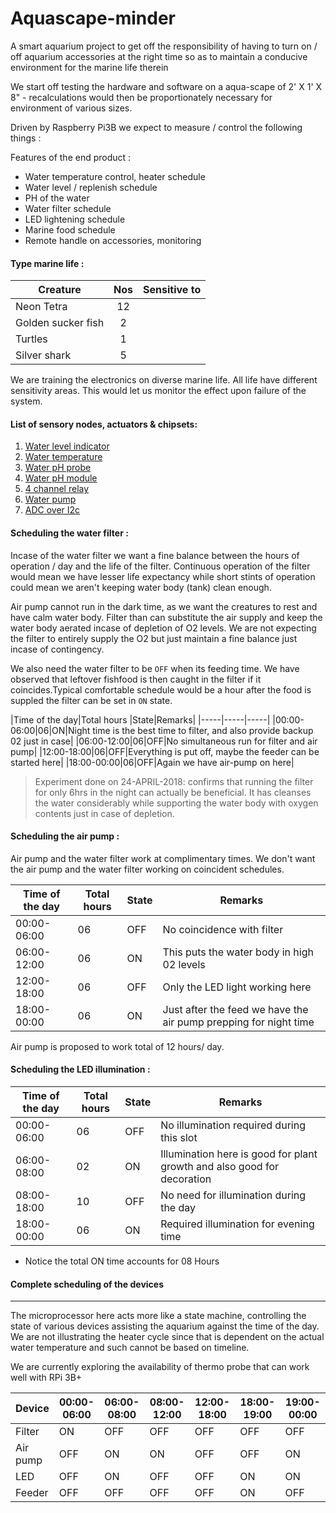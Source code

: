 # Aquascape-minder
A smart aquarium project to get off the responsibility of having to turn on / off aquarium accessories at the right time so as to maintain a conducive environment for the marine life therein

We start off testing the hardware and software on a aqua-scape of 2' X 1' X 8" - recalculations would then be proportionately necessary for environment of various sizes.

Driven by Raspberry Pi3B we expect to measure / control the following things :

Features of the end product :

- Water temperature control, heater schedule
- Water level / replenish schedule
- PH of the water
- Water filter schedule
- LED lightening schedule
- Marine food schedule
- Remote handle on accessories, monitoring

#### Type marine life :

| Creature            | Nos             | Sensitive to  |
| -------------       |:-------------:  | -----:|
| Neon Tetra          | 12              |       |
| Golden sucker fish  | 2               |       |
| Turtles             | 1               |       |
| Silver shark        | 5               |       |

We are training the electronics on diverse marine life. All life have different sensitivity areas. This would let us monitor the effect upon failure of the system.


#### List of sensory nodes, actuators & chipsets:


1. [Water level indicator](https://www.amazon.in/Phenovo-Sensor-Arduino-Surface-recognition/dp/B0777HZLMP/ref=sr_1_4?ie=UTF8&qid=1524232700&sr=8-4&keywords=water+level+sensor+arduino)
2. [Water temperature](https://www.amazon.in/KitsGuru-Waterproof-DS18B20-Digital-Temperature/dp/B00XTX0UQE/ref=sr_1_1?ie=UTF8&qid=1524232773&sr=8-1&keywords=water+temperature+sensor#detail_bullets_id)
3. [Water pH probe](https://www.amazon.in/Generic-Ph-Electrode-Connector-Controller/dp/B01M6ZKTTG/ref=sr_1_fkmr1_2?ie=UTF8&qid=1524232870&sr=8-2-fkmr1&keywords=water+ph+sensor+arduino)
4. [Water pH module](https://www.amazon.in/SLB-Works-Detection-arduino-Monitoring/dp/B077JRWZSH/ref=sr_1_fkmr1_3?ie=UTF8&qid=1524232870&sr=8-3-fkmr1&keywords=water+ph+sensor+arduino)
5. [4 channel relay](https://www.amazon.in/REES52-Optocoupler-Channel-Control-Arduino/dp/B01HXM1G9Q/ref=sr_1_1?ie=UTF8&qid=1524233009&sr=8-1&keywords=relay+for+arduino)
6. [Water pump](https://www.amazon.in/dp/B07CJG6SJR/ref=sr_1_14?s=industrial&ie=UTF8&qid=1524233181&sr=1-14&keywords=aquarium)
7. [ADC over I2c](https://www.amazon.in/gp/product/B01985E9CW/ref=oh_aui_search_detailpage?ie=UTF8&psc=1)

#### Scheduling the water filter :

Incase of the water filter we want a fine balance between the hours of operation / day and the life of the filter. Continuous operation of the filter would mean we have lesser life expectancy while short stints of operation could mean we aren't keeping water body (tank) clean enough.

Air pump cannot run in the dark time, as we want the creatures to rest and have calm water body. Filter than can substitute the air supply and keep the water body aerated incase of depletion of O2 levels. We are not expecting the filter to entirely supply the O2 but just maintain a fine balance just incase of contingency.

We also need the water filter to be `OFF` when its feeding time. We have observed that leftover fishfood is then caught in the filter if it coincides.Typical comfortable schedule would be a hour after the food is suppled the filter can be set in `ON` state.

|Time of the day|Total hours |State|Remarks|
|-----|-----|-----|
|00:00-06:00|06|ON|Night time is the best time to filter, and also provide backup 02 just in case|
|06:00-12:00|06|OFF|No simultaneous run for filter and air pump|
|12:00-18:00|06|OFF|Everything is put off, maybe the feeder can be started here|
|18:00-00:00|06|OFF|Again we have air-pump on here|

> Experiment done on 24-APRIL-2018: confirms that running the filter for only 6hrs in the night can actually be beneficial. It has cleanses the water considerably while supporting the water body with oxygen contents just in case of depletion.

#### Scheduling the air pump :

Air pump and the water filter work at complimentary times. We don't want the air pump and the water filter working on coincident schedules.

|Time of the day|Total hours |State|Remarks|
|-----|-----|-----|-----|
|00:00-06:00|06|OFF|No coincidence with filter|
|06:00-12:00|06|ON|This puts the water body in high 02 levels|
|12:00-18:00|06|OFF|Only the LED light working here|
|18:00-00:00|06|ON|Just after the feed we have the air pump prepping for night time|

Air pump is proposed to work total of 12 hours/ day.

#### Scheduling the LED illumination :

|Time of the day|Total hours |State|Remarks|
|-----|-----|-----|-----|
|00:00-06:00|06|OFF|No illumination required during this slot|
|06:00-08:00|02|ON|Illumination here is good for plant growth and also good for decoration|
|08:00-18:00|10|OFF|No need for illumination during the day|
|18:00-00:00|06|ON|Required illumination for evening time|

- Notice the total ON time accounts for 08 Hours

#### Complete scheduling of the devices
---
The microprocessor here acts more like a state machine, controlling the state of various devices assisting the aquarium against the time of the day. We are not illustrating the heater cycle since that is dependent on the actual water temperature and such cannot be based on timeline.

We are currently exploring the availability of thermo probe that can work well with RPi 3B+


|Device|00:00-06:00|06:00-08:00|08:00-12:00|12:00-18:00|18:00-19:00|19:00-00:00|
|-----|-----|-----|-----|-----|-----|----|
|Filter|ON|OFF|OFF|OFF|OFF|OFF|
|Air pump|OFF|ON|ON|OFF|OFF|ON|
|LED|OFF|ON|OFF|OFF|ON|ON|
|Feeder|OFF|OFF|OFF|OFF|ON|OFF|
